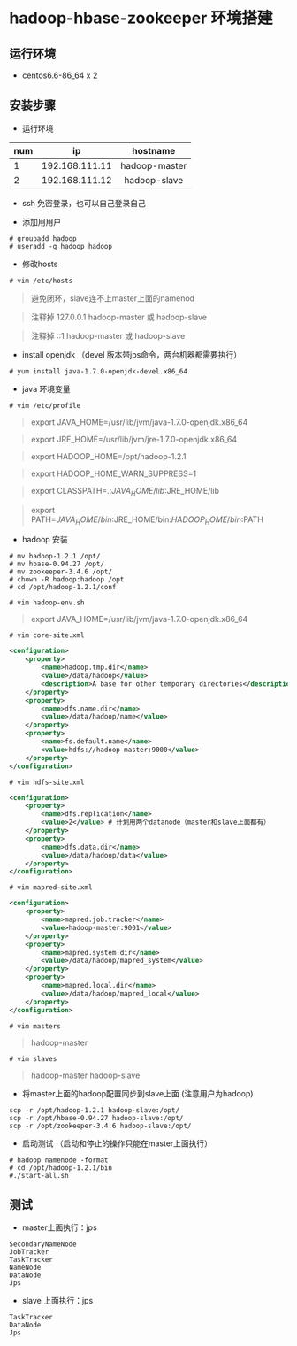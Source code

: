 # hadoop-hbase-zookeeper  环境搭建

## 运行环境

 - centos6.6-86_64 x 2

## 安装步骤

 - 运行环境

|num | ip | hostname |
|---|:---:|:---:|
|1|192.168.111.11|hadoop-master|
|2|192.168.111.12|hadoop-slave|    

- ssh 免密登录，也可以自己登录自己

- 添加用用户

```shell
# groupadd hadoop
# useradd -g hadoop hadoop
```

- 修改hosts

```shell
# vim /etc/hosts

```


> 避免闭环，slave连不上master上面的namenod

>  注释掉 127.0.0.1 hadoop-master 或 hadoop-slave

>  注释掉 ::1 hadoop-master 或 hadoop-slave


 - install openjdk （devel 版本带jps命令，两台机器都需要执行）


```
# yum install java-1.7.0-openjdk-devel.x86_64
```


 - java 环境变量

```
# vim /etc/profile
```

> export JAVA_HOME=/usr/lib/jvm/java-1.7.0-openjdk.x86_64

> export JRE_HOME=/usr/lib/jvm/jre-1.7.0-openjdk.x86_64

> export HADOOP_HOME=/opt/hadoop-1.2.1

> export HADOOP_HOME_WARN_SUPPRESS=1

> export CLASSPATH=.:$JAVA_HOME/lib:$JRE_HOME/lib

> export PATH=$JAVA_HOME/bin:$JRE_HOME/bin:$HADOOP_HOME/bin:$PATH

 
 - hadoop 安装

```
# mv hadoop-1.2.1 /opt/
# mv hbase-0.94.27 /opt/
# mv zookeeper-3.4.6 /opt/ 
# chown -R hadoop:hadoop /opt
# cd /opt/hadoop-1.2.1/conf
```

```
# vim hadoop-env.sh
```

> export JAVA_HOME=/usr/lib/jvm/java-1.7.0-openjdk.x86_64

```shell
# vim core-site.xml
```

```xml
<configuration>
    <property>
        <name>hadoop.tmp.dir</name>
        <value>/data/hadoop</value>
        <description>A base for other temporary directories</description>
    </property>
    <property>
        <name>dfs.name.dir</name>
        <value>/data/hadoop/name</value>
    </property>
    <property>
        <name>fs.default.name</name>
        <value>hdfs://hadoop-master:9000</value>
    </property>
</configuration>
```

```shell
# vim hdfs-site.xml
```

```xml
<configuration>
    <property>
        <name>dfs.replication</name>
        <value>2</value> # 计划用两个datanode（master和slave上面都有）
    </property>
    <property>
        <name>dfs.data.dir</name>
        <value>/data/hadoop/data</value>
    </property>
</configuration>
```

```shell
# vim mapred-site.xml
```

```xml
<configuration>
    <property>
        <name>mapred.job.tracker</name>
        <value>hadoop-master:9001</value>
    </property>
    <property>
        <name>mapred.system.dir</name>
        <value>/data/hadoop/mapred_system</value>
    </property>
    <property>
        <name>mapred.local.dir</name>
        <value>/data/hadoop/mapred_local</value>
    </property>
</configuration>
```

```shell
# vim masters
```

> hadoop-master

```shell
# vim slaves
```

> hadoop-master
> hadoop-slave

- 将master上面的hadoop配置同步到slave上面 (注意用户为hadoop)

```shell
scp -r /opt/hadoop-1.2.1 hadoop-slave:/opt/
scp -r /opt/hbase-0.94.27 hadoop-slave:/opt/
scp -r /opt/zookeeper-3.4.6 hadoop-slave:/opt/
```

 - 启动测试 （启动和停止的操作只能在master上面执行）

```shell
# hadoop namenode -format
# cd /opt/hadoop-1.2.1/bin
#./start-all.sh
```

## 测试

 - master上面执行：jps

```
SecondaryNameNode
JobTracker
TaskTracker
NameNode
DataNode
Jps
```

 - slave 上面执行：jps

```
TaskTracker
DataNode
Jps
```


            